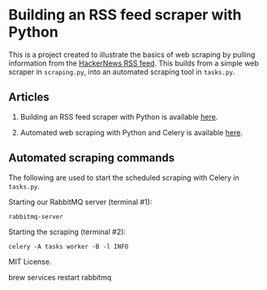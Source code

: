 # Building an RSS feed scraper with Python
This is a project created to illustrate the basics of web scraping by pulling information from the [HackerNews RSS feed](https://news.ycombinator.com/rss). This builds from a simple web scraper in `scraping.py`, into an automated scraping tool in `tasks.py`. 

## Articles

1. Building an RSS feed scraper with Python is available [here](https://codeburst.io/building-an-rss-feed-scraper-with-python-73715ca06e1f).

2. Automated web scraping with Python and Celery is available [here](https://codeburst.io/automated-web-scraping-with-python-and-celery-ac02a4a9ce51).

## Automated scraping commands
The following are used to start the scheduled scraping with Celery in `tasks.py`.

Starting our RabbitMQ server (terminal #1):
```
rabbitmq-server
```

Starting the scraping (terminal #2):
```
celery -A tasks worker -B -l INFO
```

MIT License.






brew services restart rabbitmq